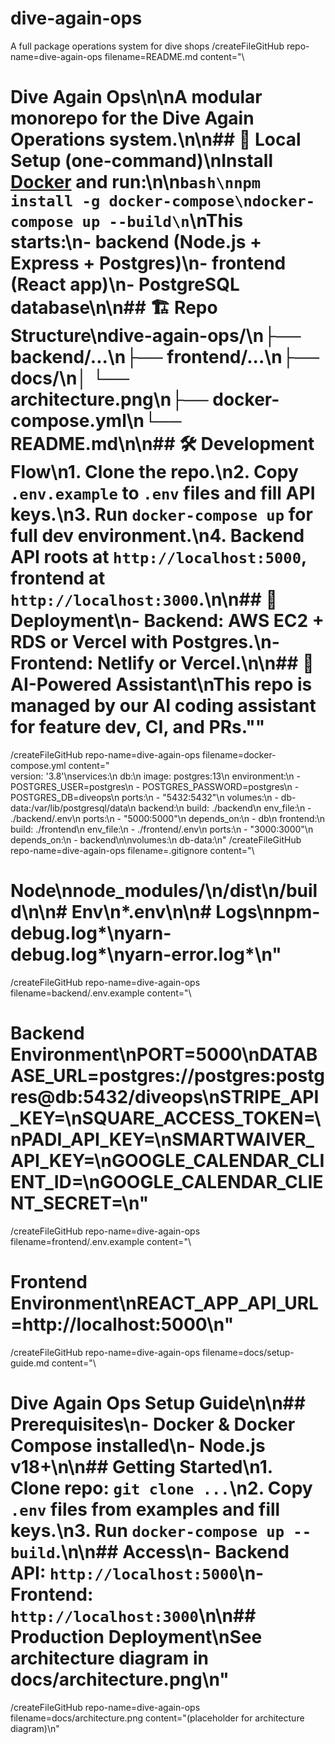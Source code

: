 # dive-again-ops
A full package operations system for dive shops 
/createFileGitHub repo-name=dive-again-ops filename=README.md content="\
# Dive Again Ops\n\nA modular monorepo for the Dive Again Operations system.\n\n## 🔧 Local Setup (one-command)\nInstall [Docker](https://www.docker.com/get-started) and run:\n\n```bash\nnpm install -g docker-compose\ndocker-compose up --build\n```\nThis starts:\n- **backend** (Node.js + Express + Postgres)\n- **frontend** (React app)\n- **PostgreSQL** database\n\n## 🏗️ Repo Structure\ndive-again-ops/\n├── backend/...\n├── frontend/...\n├── docs/\n│   └── architecture.png\n├── docker-compose.yml\n└── README.md\n\n## 🛠 Development Flow\n1. Clone the repo.\n2. Copy `.env.example` to `.env` files and fill API keys.\n3. Run `docker-compose up` for full dev environment.\n4. Backend API roots at `http://localhost:5000`, frontend at `http://localhost:3000`.\n\n## 🚀 Deployment\n- Backend: AWS EC2 + RDS or Vercel with Postgres.\n- Frontend: Netlify or Vercel.\n\n## 🤖 AI-Powered Assistant\nThis repo is managed by our AI coding assistant for feature dev, CI, and PRs.""
/createFileGitHub repo-name=dive-again-ops filename=docker-compose.yml content="\
version: '3.8'\nservices:\n  db:\n    image: postgres:13\n    environment:\n      - POSTGRES_USER=postgres\n      - POSTGRES_PASSWORD=postgres\n      - POSTGRES_DB=diveops\n    ports:\n      - \"5432:5432\"\n    volumes:\n      - db-data:/var/lib/postgresql/data\n  backend:\n    build: ./backend\n    env_file:\n      - ./backend/.env\n    ports:\n      - \"5000:5000\"\n    depends_on:\n      - db\n  frontend:\n    build: ./frontend\n    env_file:\n      - ./frontend/.env\n    ports:\n      - \"3000:3000\"\n    depends_on:\n      - backend\n\nvolumes:\n  db-data:\n"
/createFileGitHub repo-name=dive-again-ops filename=.gitignore content="\
# Node\nnode_modules/\n/dist\n/build\n\n# Env\n*.env\n\n# Logs\nnpm-debug.log*\nyarn-debug.log*\nyarn-error.log*\n"
/createFileGitHub repo-name=dive-again-ops filename=backend/.env.example content="\
# Backend Environment\nPORT=5000\nDATABASE_URL=postgres://postgres:postgres@db:5432/diveops\nSTRIPE_API_KEY=\nSQUARE_ACCESS_TOKEN=\nPADI_API_KEY=\nSMARTWAIVER_API_KEY=\nGOOGLE_CALENDAR_CLIENT_ID=\nGOOGLE_CALENDAR_CLIENT_SECRET=\n"
/createFileGitHub repo-name=dive-again-ops filename=frontend/.env.example content="\
# Frontend Environment\nREACT_APP_API_URL=http://localhost:5000\n"
/createFileGitHub repo-name=dive-again-ops filename=docs/setup-guide.md content="\
# Dive Again Ops Setup Guide\n\n## Prerequisites\n- Docker & Docker Compose installed\n- Node.js v18+\n\n## Getting Started\n1. Clone repo: `git clone ...`\n2. Copy `.env` files from examples and fill keys.\n3. Run `docker-compose up --build`.\n\n## Access\n- Backend API: `http://localhost:5000`\n- Frontend: `http://localhost:3000`\n\n## Production Deployment\nSee architecture diagram in docs/architecture.png\n"
/createFileGitHub repo-name=dive-again-ops filename=docs/architecture.png content="(placeholder for architecture diagram)\n"
